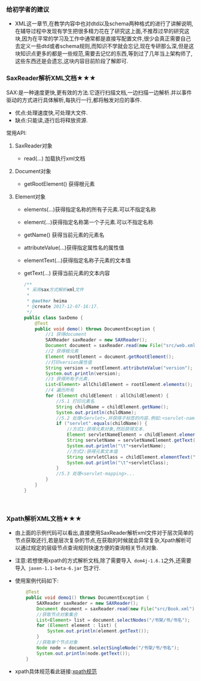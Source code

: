 ### 给初学者的建议

* XML这一章节,在教学内容中也对dtd以及schema两种格式的进行了讲解说明,在辅导过程中发现有学生把很多精力花在了研究这上面,不推荐过早的研究这块,因为在平常的学习及工作中通常都是直接写配置文件,很少会真正需要自己去定义一些dtd或者schema规则,而知识不学就会忘记,现在专研那么深,但是这块知识点更多的都是一些规范,需要去记忆的东西,等到过了几年当上架构师了,这些东西还是会遗忘,这块内容目前阶段了解即可.

### SaxReader解析XML文档★★★

SAX:是一种速度更快,更有效的方法.它逐行扫描文档,一边扫描一边解析.并以事件驱动的方式进行具体解析,每执行一行,都将触发对应的事件.

* 优点:处理速度快,可处理大文件.
* 缺点:只能读,逐行后将释放资源.

常用API:

1. SaxReader对象

   * read(...) 加载执行xml文档

2. Document对象

   * getRootElement() 获得根元素

3. Element对象

   * elements(...)获得指定名称的所有子元素.可以不指定名称

   * element(...)获得指定名称第一个子元素.可以不指定名称

   * getName() 获得当前元素的元素名

   * attributeValue(...)获得指定属性名的属性值

   * elementText(...)获得指定名称子元素的文本值

   * getText(...) 获得当前元素的文本内容

     ```java
     /**
      * 采用sax方式解析xml文件
      *
      * @author heima
      * @create 2017-12-07-16:17.
      */
     public class SaxDemo {
         @Test
         public void demo() throws DocumentException {
             //1 获得document
             SAXReader saxReader = new SAXReader();
             Document document = saxReader.read(new File("src/web.xml"));
             //2 获得根元素
             Element rootElement = document.getRootElement();
             //打印version属性值
             String version = rootElement.attributeValue("version");
             System.out.println(version);
             //3 获得所有子元素.
             List<Element> allChildElement = rootElement.elements();
             //4 遍历所有
             for (Element childElement : allChildElement) {
                 //5.1 打印元素名
                 String childName = childElement.getName();
                 System.out.println(childName);
                 //5.2 处理<Servlet>,并获得子标签的内容.例如:<servlet-name>等
                 if ("servlet".equals(childName)) {
                     //方式1:获得元素对象,然后获得文本.
                     Element servletNameElement = childElement.element("servlet-name");
                     String servletName = servletNameElement.getText();
                     System.out.println("\t"+servletName);
                     //方式2:获得元素文本值
                     String servletClass = childElement.elementText("servlet-class");
                     System.out.println("\t"+servletClass);
                 }
                 //5.3 处理<servlet-mapping>...
             }
         }
     }

     ```

     ​

### Xpath解析XML文档★★★

* 由上面的示例代码可以看出,直接使用SaxReader解析xml文件对于层次简单的节点获取还行,若是层次复杂的节点,在获取的时候就会异常复杂,Xpath解析可以通过规定的层级节点查询规则快速方便的查询相关节点对象.

* 注意:若想使用xpath的方式解析文档,除了需要导入` dom4j-1.6.1`之外,还需要导入` jaxen-1.1-beta-6.jar` 包才行.

* 使用案例代码如下:

  ```Java
      @Test
      public void demo1() throws DocumentException {
          SAXReader saxReader = new SAXReader();
          Document document = saxReader.read(new File("src/Book.xml"));
          //获取节点对象集合
          List<Element> list = document.selectNodes("/书架/书/书名");
          for (Element element : list) {
              System.out.println(element.getText());
          }
          //获取单个节点对象
          Node node = document.selectSingleNode("/书架/书/书名");
          System.out.println(node.getText());
      }
  ```

* xpath具体规范看此链接:[xpath规范](../XPathTutorial/General_chi/examples.html)

